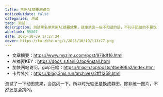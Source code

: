 ```yaml
---
title: 禁用AI摘要测试页
noticeOutdate: false
categories: 测试
tags: 测试
description: 测试黑名单禁用AI摘要效果，就像禁言一些不和谐的话，不利于团结的不要说 DOGE.jpg。
abbrlink: 55807
date: 2025-10-09 17:27:24
cover: https://tu.zbhz.org/i/2025/10/10/t13z77.png
---
```



* 文章摘要：https://www.myzimu.com/post/978df16.html
* AI摘要KEY：https://docs_s.tianli0.top/install.html
* 加快网站访问，gulp压缩：https://macin.top/posts/4be968a2/index.html
* 卡片外挂：https://blog.3ms.run/archives/2fff1258.html

测试了一下动图效果，会跳闪一下，所以时光轴还是换成静图。除非统一图片，不然还是会跳闪。



